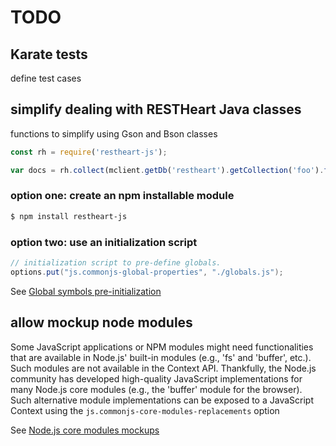 # TODO

## Karate tests

define test cases

## simplify dealing with RESTHeart Java classes

functions to simplify using Gson and Bson classes

```javascript
const rh = require('restheart-js');

var docs = rh.collect(mclient.getDb('restheart').getCollection('foo').find());
```

### option one: create an npm installable module

```bash
$ npm install restheart-js
```

### option two: use an initialization script

```java
// initialization script to pre-define globals.
options.put("js.commonjs-global-properties", "./globals.js");
```

See [Global symbols pre-initialization](https://github.com/oracle/graaljs/blob/master/docs/user/NodeJSVSJavaScriptContext.md#global-symbols-pre-initialization)

## allow mockup node modules

Some JavaScript applications or NPM modules might need functionalities that are available in Node.js' built-in modules (e.g., 'fs' and 'buffer', etc.). Such modules are not available in the Context API. Thankfully, the Node.js community has developed high-quality JavaScript implementations for many Node.js core modules (e.g., the 'buffer' module for the browser). Such alternative module implementations can be exposed to a JavaScript Context using the `js.commonjs-core-modules-replacements` option

See [Node.js core modules mockups](https://github.com/oracle/graaljs/blob/master/docs/user/NodeJSVSJavaScriptContext.md#nodejs-core-modules-mockups)